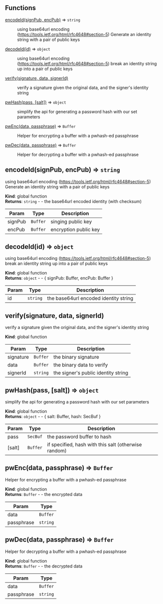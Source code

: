 ## Functions

<dl>
<dt><a href="#encodeId">encodeId(signPub, encPub)</a> ⇒ <code>string</code></dt>
<dd><p>using base64url encoding (<a href="https://tools.ietf.org/html/rfc4648#section-5">https://tools.ietf.org/html/rfc4648#section-5</a>)
Generate an identity string with a pair of public keys</p>
</dd>
<dt><a href="#decodeId">decodeId(id)</a> ⇒ <code>object</code></dt>
<dd><p>using base64url encoding (<a href="https://tools.ietf.org/html/rfc4648#section-5">https://tools.ietf.org/html/rfc4648#section-5</a>)
break an identity string up into a pair of public keys</p>
</dd>
<dt><a href="#verify">verify(signature, data, signerId)</a></dt>
<dd><p>verify a signature given the original data, and the signer&#39;s identity string</p>
</dd>
<dt><a href="#pwHash">pwHash(pass, [salt])</a> ⇒ <code>object</code></dt>
<dd><p>simplify the api for generating a password hash with our set parameters</p>
</dd>
<dt><a href="#pwEnc">pwEnc(data, passphrase)</a> ⇒ <code>Buffer</code></dt>
<dd><p>Helper for encrypting a buffer with a pwhash-ed passphrase</p>
</dd>
<dt><a href="#pwDec">pwDec(data, passphrase)</a> ⇒ <code>Buffer</code></dt>
<dd><p>Helper for decrypting a buffer with a pwhash-ed passphrase</p>
</dd>
</dl>

<a name="encodeId"></a>

## encodeId(signPub, encPub) ⇒ <code>string</code>
using base64url encoding (https://tools.ietf.org/html/rfc4648#section-5)
Generate an identity string with a pair of public keys

**Kind**: global function  
**Returns**: <code>string</code> - - the base64url encoded identity (with checksum)  

| Param | Type | Description |
| --- | --- | --- |
| signPub | <code>Buffer</code> | singing public key |
| encPub | <code>Buffer</code> | encryption public key |

<a name="decodeId"></a>

## decodeId(id) ⇒ <code>object</code>
using base64url encoding (https://tools.ietf.org/html/rfc4648#section-5)
break an identity string up into a pair of public keys

**Kind**: global function  
**Returns**: <code>object</code> - - { signPub: Buffer, encPub: Buffer }  

| Param | Type | Description |
| --- | --- | --- |
| id | <code>string</code> | the base64url encoded identity string |

<a name="verify"></a>

## verify(signature, data, signerId)
verify a signature given the original data, and the signer's identity string

**Kind**: global function  

| Param | Type | Description |
| --- | --- | --- |
| signature | <code>Buffer</code> | the binary signature |
| data | <code>Buffer</code> | the binary data to verify |
| signerId | <code>string</code> | the signer's public identity string |

<a name="pwHash"></a>

## pwHash(pass, [salt]) ⇒ <code>object</code>
simplify the api for generating a password hash with our set parameters

**Kind**: global function  
**Returns**: <code>object</code> - - { salt: Buffer, hash: SecBuf }  

| Param | Type | Description |
| --- | --- | --- |
| pass | <code>SecBuf</code> | the password buffer to hash |
| [salt] | <code>Buffer</code> | if specified, hash with this salt (otherwise random) |

<a name="pwEnc"></a>

## pwEnc(data, passphrase) ⇒ <code>Buffer</code>
Helper for encrypting a buffer with a pwhash-ed passphrase

**Kind**: global function  
**Returns**: <code>Buffer</code> - - the encrypted data  

| Param | Type |
| --- | --- |
| data | <code>Buffer</code> | 
| passphrase | <code>string</code> | 

<a name="pwDec"></a>

## pwDec(data, passphrase) ⇒ <code>Buffer</code>
Helper for decrypting a buffer with a pwhash-ed passphrase

**Kind**: global function  
**Returns**: <code>Buffer</code> - - the decrypted data  

| Param | Type |
| --- | --- |
| data | <code>Buffer</code> | 
| passphrase | <code>string</code> | 

